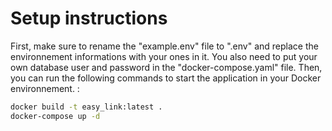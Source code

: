 # Setup instructions
First, make sure to rename the "example.env" file to ".env" and replace the environnement informations with your ones in it. You also need to put your own database user and password in the "docker-compose.yaml" file.
Then, you can run the following commands to start the application in your Docker environnement. :
```sh
docker build -t easy_link:latest .
docker-compose up -d
```